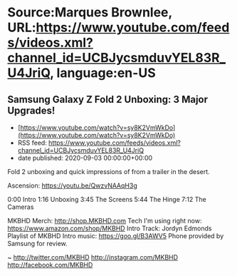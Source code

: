 # Source:Marques Brownlee, URL:https://www.youtube.com/feeds/videos.xml?channel_id=UCBJycsmduvYEL83R_U4JriQ, language:en-US

## Samsung Galaxy Z Fold 2 Unboxing: 3 Major Upgrades!
 - [https://www.youtube.com/watch?v=sy8K2VmWkDo](https://www.youtube.com/watch?v=sy8K2VmWkDo)
 - RSS feed: https://www.youtube.com/feeds/videos.xml?channel_id=UCBJycsmduvYEL83R_U4JriQ
 - date published: 2020-09-03 00:00:00+00:00

Fold 2 unboxing and quick impressions of from a trailer in the desert. 

Ascension: https://youtu.be/QwzvNAAqH3g

0:00 Intro
1:16 Unboxing
3:45 The Screens
5:44 The Hinge
7:12 The Cameras

MKBHD Merch: http://shop.MKBHD.com
Tech I'm using right now: https://www.amazon.com/shop/MKBHD
Intro Track: Jordyn Edmonds
Playlist of MKBHD Intro music: https://goo.gl/B3AWV5
Phone provided by Samsung for review.

~
http://twitter.com/MKBHD
http://instagram.com/MKBHD
http://facebook.com/MKBHD

